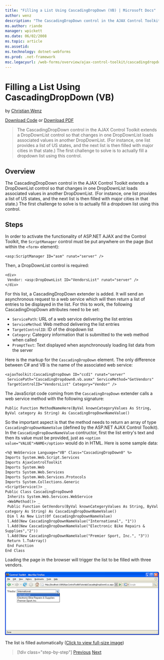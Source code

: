 ```yaml
---
title: "Filling a List Using CascadingDropDown (VB) | Microsoft Docs"
author: wenz
description: "The CascadingDropDown control in the AJAX Control Toolkit extends a DropDownList control so that changes in one DropDownList loads associated values in anoth..."
ms.author: riande
manager: wpickett
ms.date: 06/02/2008
ms.topic: article
ms.assetid: 
ms.technology: dotnet-webforms
ms.prod: .net-framework
msc.legacyurl: /web-forms/overview/ajax-control-toolkit/cascadingdropdown/filling-a-list-using-cascadingdropdown-vb
---
```

Filling a List Using CascadingDropDown (VB)
====================
by [Christian Wenz](https://github.com/wenz)

[Download Code](http://download.microsoft.com/download/9/0/7/907760b1-2c60-4f81-aeb6-ca416a573b0d/cascadingdropdown0.vb.zip) or [Download PDF](http://download.microsoft.com/download/2/d/c/2dc10e34-6983-41d4-9c08-f78f5387d32b/cascadingdropdown0VB.pdf)

> The CascadingDropDown control in the AJAX Control Toolkit extends a DropDownList control so that changes in one DropDownList loads associated values in another DropDownList. (For instance, one list provides a list of US states, and the next list is then filled with major cities in that state.) The first challenge to solve is to actually fill a dropdown list using this control.


## Overview

The CascadingDropDown control in the AJAX Control Toolkit extends a DropDownList control so that changes in one DropDownList loads associated values in another DropDownList. (For instance, one list provides a list of US states, and the next list is then filled with major cities in that state.) The first challenge to solve is to actually fill a dropdown list using this control.

## Steps

In order to activate the functionality of ASP.NET AJAX and the Control Toolkit, the `ScriptManager` control must be put anywhere on the page (but within the `<form>` element):

    <asp:ScriptManager ID="asm" runat="server" />

Then, a DropDownList control is required:

    <div>
     Vendor: <asp:DropDownList ID="VendorsList" runat="server" />
    </div>

For this list, a CascadingDropDown extender is added. It will send an asynchronous request to a web service which will then return a list of entries to be displayed in the list. For this to work, the following CascadingDropDown attributes need to be set:

- `ServicePath`: URL of a web service delivering the list entries
- `ServiceMethod`: Web method delivering the list entries
- `TargetControlID`: ID of the dropdown list
- `Category`: Category information that is submitted to the web method when called
- `PromptText`: Text displayed when asynchronously loading list data from the server

Here is the markup for the `CascadingDropDown` element. The only difference between C# and VB is the name of the associated web service:

    <ajaxToolkit:CascadingDropDown ID="ccd1" runat="server"
     ServicePath="CascadingDropdown0.vb.asmx" ServiceMethod="GetVendors"
     TargetControlID="VendorsList" Category="Vendor" />

The JavaScript code coming from the `CascadingDropDown` extender calls a web service method with the following signature:

    Public Function MethodNameHere(ByVal knownCategoryValues As String, ByVal category As String) As CascadingDropDownNameValue()

So the important aspect is that the method needs to return an array of type `CascadingDropDownNameValue` (defined by the ASP.NET AJAX Control Toolkit). In the `CascadingDropDownNameValue` contructor, first the list entry's text and then its value must be provided, just as `<option value="VALUE">NAME</option>` would do in HTML. Here is some sample data:

    <%@ WebService Language="VB" Class="CascadingDropDown0" %>
    Imports System.Web.Script.Services
    Imports AjaxControlToolkit
    Imports System.Web
    Imports System.Web.Services
    Imports System.Web.Services.Protocols
    Imports System.Collections.Generic
    <ScriptService()> _
    Public Class CascadingDropDown0
     Inherits System.Web.Services.WebService
     <WebMethod()> _
     Public Function GetVendors(ByVal knownCategoryValues As String, ByVal category As String) As CascadingDropDownNameValue()
     Dim l As New List(Of CascadingDropDownNameValue)
     l.Add(New CascadingDropDownNameValue("International", "1"))
     l.Add(New CascadingDropDownNameValue("Electronic Bike Repairs & Supplies","2"))
     l.Add(New CascadingDropDownNameValue("Premier Sport, Inc.", "3"))
     Return l.ToArray()
     End Function
    End Class

Loading the page in the browser will trigger the list to be filled with three vendors.


[![The list is filled automatically](filling-a-list-using-cascadingdropdown-vb/_static/image2.png)](filling-a-list-using-cascadingdropdown-vb/_static/image1.png)

The list is filled automatically ([Click to view full-size image](filling-a-list-using-cascadingdropdown-vb/_static/image3.png))

>[!div class="step-by-step"] [Previous](using-auto-postback-with-cascadingdropdown-cs.md) [Next](using-cascadingdropdown-with-a-database-vb.md)